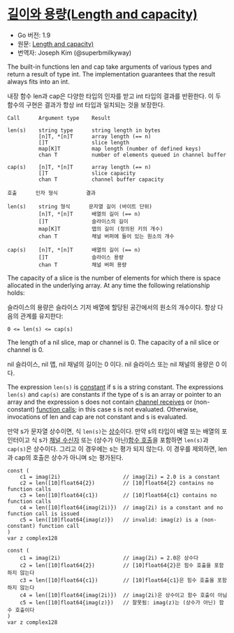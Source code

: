 # [길이와 용량(Length and capacity)](#length-and-capacity)

* Go 버전: 1.9
* 원문: [Length and capacity)](https://golang.org/ref/spec#Length_and_capacity)
* 번역자: Joseph Kim (@superbmilkyway)

The built-in functions len and cap take arguments of various types and return a result of type int. The implementation guarantees that the result always fits into an int.

내장 함수 len과 cap은 다양한 타입의 인자를 받고 int 타입의 결과를 반환한다. 이 두 함수의 구현은 결과가 항상 int 타입과 일치되는 것을 보장한다.

```
Call      Argument type    Result

len(s)    string type      string length in bytes
          [n]T, *[n]T      array length (== n)
          []T              slice length
          map[K]T          map length (number of defined keys)
          chan T           number of elements queued in channel buffer

cap(s)    [n]T, *[n]T      array length (== n)
          []T              slice capacity
          chan T           channel buffer capacity
```

```golang
호출      인자 형식         결과

len(s)    string 형식      문자열 길이 (바이트 단위)
          [n]T, *[n]T      배열의 길이 (== n)
          []T              슬라이스의 길이
          map[K]T          맵의 길이 (정의된 키의 개수)
          chan T           채널 버퍼에 들어 있는 원소의 개수

cap(s)    [n]T, *[n]T      배열의 길이 (== n)
          []T              슬라이스 용량
          chan T           채널 버퍼 용량
```

The capacity of a slice is the number of elements for which there is space allocated in the underlying array. At any time the following relationship holds:

슬라이스의 용량은 슬라이스 기저 배열에 할당된 공간에서의 원소의 개수이다. 항상 다음의 관계를 유지한다:

```golang
0 <= len(s) <= cap(s)
```

The length of a nil slice, map or channel is 0. The capacity of a nil slice or channel is 0.

nil 슬라이스, nil 맵, nil 채널의 길이는 0 이다. nil 슬라이스 또는 nil 채널의 용량은 0 이다.

The expression `len(s)` is [constant](/Constants/) if s is a string constant. The expressions `len(s)` and `cap(s)` are constants if the type of s is an array or pointer to an array and the expression s does not contain [channel receives](/Expressions/receive_operator.html) or (non-constant) [function calls](/Expressions/calls.html); in this case s is not evaluated. Otherwise, invocations of len and cap are not constant and s is evaluated.

만약 s가 문자열 상수이면, 식 `len(s)`는 [상수](/Constants/)이다. 만약 s의 타입이 배열 또는 배열의 포인터이고 식 s가 [채널 수신자](/Expressions/receive_operator.html) 또는 (상수가 아닌)[함수 호출](/Expressions/calls.html)을 포함하면 `len(s)`과 `cap(s)`은 상수이다. 그리고 이 경우에는 s는 평가 되지 않는다. 이 경우를 제외하면, len과 cap의 호출은 상수가 아니며 s는 평가된다.

```
const (
	c1 = imag(2i)                    // imag(2i) = 2.0 is a constant
	c2 = len([10]float64{2})         // [10]float64{2} contains no function calls
	c3 = len([10]float64{c1})        // [10]float64{c1} contains no function calls
	c4 = len([10]float64{imag(2i)})  // imag(2i) is a constant and no function call is issued
	c5 = len([10]float64{imag(z)})   // invalid: imag(z) is a (non-constant) function call
)
var z complex128
```

```golang
const (
	c1 = imag(2i)                    // imag(2i) = 2.0은 상수다
	c2 = len([10]float64{2})         // [10]float64{2}은 힘수 호출을 포함하지 않는다
	c3 = len([10]float64{c1})        // [10]float64{c1}은 힘수 호출을 포함하지 않는다
	c4 = len([10]float64{imag(2i)})  // imag(2i)은 상수이고 함수 호출이 아님
	c5 = len([10]float64{imag(z)})   // 잘못됨: imag(z)는 (상수가 아닌) 함수 호출이다
)
var z complex128
```